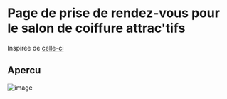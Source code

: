# Page de prise de rendez-vous pour le salon de coiffure attrac'tifs

Inspirée de [celle-ci](https://booking.localsearch.ch/bookings/coiffure-attrac-tifs-4a3b6237-fcd3-4d9d-9066-6515b707e1bf/services?locale=fr&origin=standalone)

## Apercu
![image](https://user-images.githubusercontent.com/66629792/148651088-5168f4a3-d814-41dc-b6b1-9139bfc7fd96.png)
